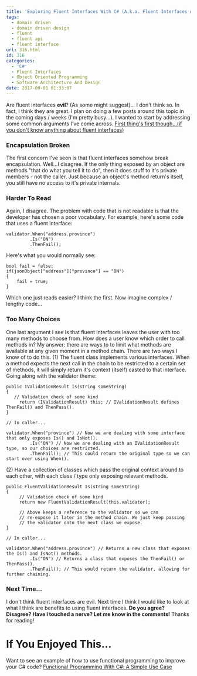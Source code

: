 ```yaml
---
title: 'Exploring Fluent Interfaces With C# (A.k.a. Fluent Interfaces Are Not Evil)'
tags:
  - domain driven
  - domain driven design
  - fluent
  - fluent api
  - fluent interface
url: 316.html
id: 316
categories:
  - 'C#'
  - Fluent Interfaces
  - Object Oriented Programming
  - Software Architecture And Design
date: 2017-09-01 01:33:07
---
```


Are fluent interfaces **evil**? (As some might suggest)... I don't think so. In fact, I think they are great. I plan on doing a few posts around this topic in the coming days / weeks (I'm pretty busy...). I wanted to start by addressing some common arguments I've come across. [First thing's first though...(if you don't know anything about fluent interfaces)](https://www.martinfowler.com/bliki/FluentInterface.html)

### Encapsulation Broken

The first concern I've seen is that fluent interfaces somehow break encapsulation. Well...I disagree. If the only thing exposed by an object are methods "that do what you tell it to do", then it does stuff to it's private members - not the caller. Just because an object's method return's itself, you still have no access to it's private internals.

### Harder To Read

Again, I disagree. The problem with code that is not readable is that the developer has chosen a poor vocabulary. For example, here's some code that uses a fluent interface:

    validator.When("address.province")
             .Is("ON")
             .ThenFail();
    

Here's what you would normally see:

    bool fail = false;
    if(jsonObject["address"]["province"] == "ON")
    {
        fail = true;
    }
    

Which one just reads easier? I think the first. Now imagine complex / lengthy code...

### Too Many Choices

One last argument I see is that fluent interfaces leaves the user with too many methods to choose from. How does a user know which order to call methods in? My answer: there are ways to to limit what methods are available at any given moment in a method chain. There are two ways I know of to do this. (1) The fluent class implements various interfaces. When a method expects the next call in the chain to be restricted to a certain set of methods, it will simply return it's context (itself) casted to that interface. Going along with the validator theme:

    public IValidationResult Is(string someString) 
    {
       // Validation check of some kind
         return (IValidationResult) this; // IValidationResult defines ThenFail() and ThenPass().
    }
    
    // In caller...
    
    validator.When("province") // Now we are dealing with some interface that only exposes Is() and IsNot().
             .Is("ON") // Now we are dealing with an IValidationResult type, so our choices are restricted.
             .ThenFail(); // This could return the original type so we can start over using When().
    

(2) Have a collection of classes which pass the original context around to each other, with each class / type only exposing relevant methods.

    public FluentValidationResult Is(string someString)
    {
         // Validation check of some kind
         return new FluentValidationResult(this.validator); 
    
         // Above keeps a reference to the validator so we can 
         // re-expose it later in the method chain. We just keep passing
         // the validator onto the next class we expose.
    } 
    
    // In caller...
    
    validator.When("address.province") // Returns a new class that exposes the Is() and IsNot() methods.
             .Is("ON") // Returns a class that exposes the ThenFail() or ThenPass().
             .ThenFail(); // This would return the validator, allowing for further chaining.
    

### Next Time...

I don't think fluent interfaces are evil. Next time I think I would like to look at what I think are benefits to using fluent interfaces. **Do you agree? Disagree? Have I touched a nerve? Let me know in the comments!** Thanks for reading!

If You Enjoyed This...
======================

Want to see an example of how to use functional programming to improve your C# code? [Functional Programming With C#: A Simple Use Case](https://www.blog.jamesmichaelhickey.com/csharp-functional-programming-a-simple-use-case/)